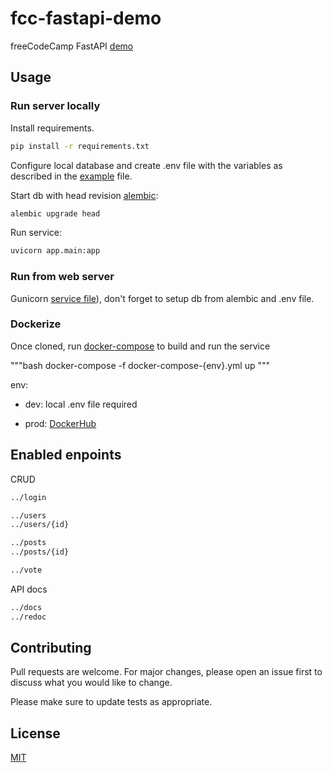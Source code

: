 # fcc-fastapi-demo

freeCodeCamp FastAPI [demo](https://youtu.be/0sOvCWFmrtA)

## Usage

### Run server locally

Install requirements.

```bash
pip install -r requirements.txt
```

Configure local database and create .env file with the variables as described in the [example](.env_example) file.

Start  db with head revision [alembic](https://alembic.sqlalchemy.org/en/latest/):

```bash
alembic upgrade head
```

Run service:

```bash
uvicorn app.main:app
```

### Run from web server

Gunicorn [service file](gunicorn.service)), don't forget to setup db from alembic and .env file.

### Dockerize

Once cloned, run [docker-compose](https://docs.docker.com/compose/overview/) to build and run the service

"""bash
docker-compose -f docker-compose-{env}.yml up
"""

env:

- dev: local .env file required

- prod: [DockerHub](https://hub.docker.com/r/juandm93/ffc-fastapi)

## Enabled enpoints

CRUD

```bash
../login

../users
../users/{id}

../posts
../posts/{id}

../vote
```

API docs

```bash
../docs
../redoc
```

## Contributing

Pull requests are welcome. For major changes, please open an issue first to discuss what you would like to change.

Please make sure to update tests as appropriate.

## License

[MIT](https://choosealicense.com/licenses/mit/)
